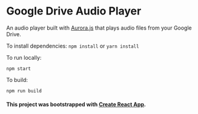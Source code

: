 # Google Drive Audio Player

An audio player built with [Aurora.js](https://github.com/audiocogs/aurora.js/) that plays audio files from your Google Drive.

To install dependencies:
`npm install` or `yarn install`

To run locally:
```
npm start
```

To build:
```
npm run build
```

#### This project was bootstrapped with [Create React App](https://github.com/facebookincubator/create-react-app).